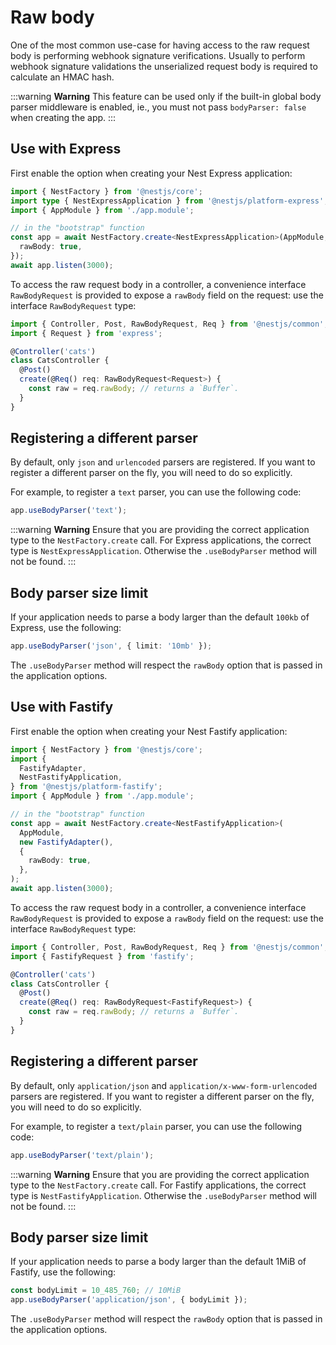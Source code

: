 # Raw body

One of the most common use-case for having access to the raw request body is performing webhook signature verifications. Usually to perform webhook signature validations the unserialized request body is required to calculate an HMAC hash.

:::warning **Warning**
This feature can be used only if the built-in global body parser middleware is enabled, ie., you must not pass `bodyParser: false` when creating the app.
:::

## Use with Express

First enable the option when creating your Nest Express application:

```typescript
import { NestFactory } from '@nestjs/core';
import type { NestExpressApplication } from '@nestjs/platform-express';
import { AppModule } from './app.module';

// in the "bootstrap" function
const app = await NestFactory.create<NestExpressApplication>(AppModule, {
  rawBody: true,
});
await app.listen(3000);
```

To access the raw request body in a controller, a convenience interface `RawBodyRequest` is provided to expose a `rawBody` field on the request: use the interface `RawBodyRequest` type:

```typescript
import { Controller, Post, RawBodyRequest, Req } from '@nestjs/common';
import { Request } from 'express';

@Controller('cats')
class CatsController {
  @Post()
  create(@Req() req: RawBodyRequest<Request>) {
    const raw = req.rawBody; // returns a `Buffer`.
  }
}
```

## Registering a different parser

By default, only `json` and `urlencoded` parsers are registered. If you want to register a different parser on the fly, you will need to do so explicitly.

For example, to register a `text` parser, you can use the following code:

```typescript
app.useBodyParser('text');
```

:::warning **Warning**
Ensure that you are providing the correct application type to the `NestFactory.create` call. For Express applications, the correct type is `NestExpressApplication`. Otherwise the `.useBodyParser` method will not be found.
:::

## Body parser size limit

If your application needs to parse a body larger than the default `100kb` of Express, use the following:

```typescript
app.useBodyParser('json', { limit: '10mb' });
```

The `.useBodyParser` method will respect the `rawBody` option that is passed in the application options.

## Use with Fastify

First enable the option when creating your Nest Fastify application:

```typescript
import { NestFactory } from '@nestjs/core';
import {
  FastifyAdapter,
  NestFastifyApplication,
} from '@nestjs/platform-fastify';
import { AppModule } from './app.module';

// in the "bootstrap" function
const app = await NestFactory.create<NestFastifyApplication>(
  AppModule,
  new FastifyAdapter(),
  {
    rawBody: true,
  },
);
await app.listen(3000);
```

To access the raw request body in a controller, a convenience interface `RawBodyRequest` is provided to expose a `rawBody` field on the request: use the interface `RawBodyRequest` type:

```typescript
import { Controller, Post, RawBodyRequest, Req } from '@nestjs/common';
import { FastifyRequest } from 'fastify';

@Controller('cats')
class CatsController {
  @Post()
  create(@Req() req: RawBodyRequest<FastifyRequest>) {
    const raw = req.rawBody; // returns a `Buffer`.
  }
}
```

## Registering a different parser

By default, only `application/json` and `application/x-www-form-urlencoded` parsers are registered. If you want to register a different parser on the fly, you will need to do so explicitly.

For example, to register a `text/plain` parser, you can use the following code:

```typescript
app.useBodyParser('text/plain');
```

:::warning **Warning**
Ensure that you are providing the correct application type to the `NestFactory.create` call. For Fastify applications, the correct type is `NestFastifyApplication`. Otherwise the `.useBodyParser` method will not be found.
:::

## Body parser size limit

If your application needs to parse a body larger than the default 1MiB of Fastify, use the following:

```typescript
const bodyLimit = 10_485_760; // 10MiB
app.useBodyParser('application/json', { bodyLimit });
```

The `.useBodyParser` method will respect the `rawBody` option that is passed in the application options.
